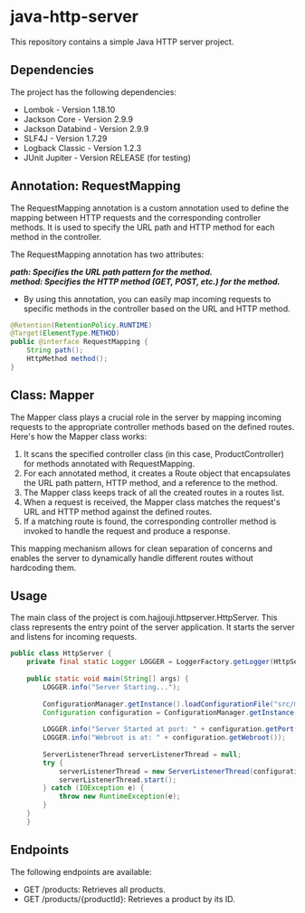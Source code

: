 # java-http-server

This repository contains a simple Java HTTP server project.
## Dependencies
The project has the following dependencies:

* Lombok - Version 1.18.10
* Jackson Core - Version 2.9.9
* Jackson Databind - Version 2.9.9
* SLF4J - Version 1.7.29
* Logback Classic - Version 1.2.3
* JUnit Jupiter - Version RELEASE (for testing)

## Annotation: RequestMapping
The RequestMapping annotation is a custom annotation used to define the mapping between HTTP requests and the corresponding controller methods. It is used to specify the URL path and HTTP method for each method in the controller.

The RequestMapping annotation has two attributes:

***path: Specifies the URL path pattern for the method.***
<br />
***method: Specifies the HTTP method (GET, POST, etc.) for the method.***
* By using this annotation, you can easily map incoming requests to specific methods in the controller based on the URL and HTTP method.
```java
@Retention(RetentionPolicy.RUNTIME)
@Target(ElementType.METHOD)
public @interface RequestMapping {
    String path();
    HttpMethod method();
}
```
## Class: Mapper
The Mapper class plays a crucial role in the server by mapping incoming requests to the appropriate controller methods based on the defined routes.
<br />
Here's how the Mapper class works:

1. It scans the specified controller class (in this case, ProductController) for methods annotated with RequestMapping.
2. For each annotated method, it creates a Route object that encapsulates the URL path pattern, HTTP method, and a reference to the method.
3. The Mapper class keeps track of all the created routes in a routes list.
4. When a request is received, the Mapper class matches the request's URL and HTTP method against the defined routes.
5. If a matching route is found, the corresponding controller method is invoked to handle the request and produce a response.

This mapping mechanism allows for clean separation of concerns and enables the server to dynamically handle different routes without hardcoding them.
## Usage
The main class of the project is com.hajjouji.httpserver.HttpServer. This class represents the entry point of the server application. It starts the server and listens for incoming requests.

```java
public class HttpServer {
    private final static Logger LOGGER = LoggerFactory.getLogger(HttpServer.class);
    
    public static void main(String[] args) {
        LOGGER.info("Server Starting...");
        
        ConfigurationManager.getInstance().loadConfigurationFile("src/main/resources/http.json");
        Configuration configuration = ConfigurationManager.getInstance().getCurrentConfiguration();
        
        LOGGER.info("Server Started at port: " + configuration.getPort());
        LOGGER.info("Webroot is at: " + configuration.getWebroot());
        
        ServerListenerThread serverListenerThread = null;
        try {
            serverListenerThread = new ServerListenerThread(configuration.getPort(), configuration.getWebroot());
            serverListenerThread.start();
        } catch (IOException e) {
            throw new RuntimeException(e);
        }
    }
    }
```
## Endpoints
The following endpoints are available:
* GET /products: Retrieves all products.
* GET /products/{productId}: Retrieves a product by its ID.

